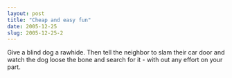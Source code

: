 ```yaml
---
layout: post
title: "Cheap and easy fun"
date: 2005-12-25
slug: 2005-12-25-2
---
```


Give a blind dog a rawhide.  Then tell the neighbor to slam their car door and watch the dog loose the bone and search for it - with out any effort on your part.


